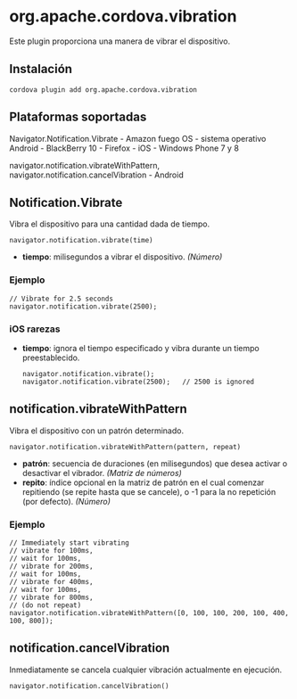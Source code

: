 <!---
    Licensed to the Apache Software Foundation (ASF) under one
    or more contributor license agreements.  See the NOTICE file
    distributed with this work for additional information
    regarding copyright ownership.  The ASF licenses this file
    to you under the Apache License, Version 2.0 (the
    "License"); you may not use this file except in compliance
    with the License.  You may obtain a copy of the License at

      http://www.apache.org/licenses/LICENSE-2.0

    Unless required by applicable law or agreed to in writing,
    software distributed under the License is distributed on an
    "AS IS" BASIS, WITHOUT WARRANTIES OR CONDITIONS OF ANY
    KIND, either express or implied.  See the License for the
    specific language governing permissions and limitations
    under the License.
-->

# org.apache.cordova.vibration

Este plugin proporciona una manera de vibrar el dispositivo.

## Instalación

    cordova plugin add org.apache.cordova.vibration
    

## Plataformas soportadas

Navigator.Notification.Vibrate - Amazon fuego OS - sistema operativo Android - BlackBerry 10 - Firefox - iOS - Windows Phone 7 y 8

navigator.notification.vibrateWithPattern,  
navigator.notification.cancelVibration - Android

## Notification.Vibrate

Vibra el dispositivo para una cantidad dada de tiempo.

    navigator.notification.vibrate(time)
    

*   **tiempo**: milisegundos a vibrar el dispositivo. *(Número)*

### Ejemplo

    // Vibrate for 2.5 seconds
    navigator.notification.vibrate(2500);
    

### iOS rarezas

*   **tiempo**: ignora el tiempo especificado y vibra durante un tiempo preestablecido.
    
        navigator.notification.vibrate();
        navigator.notification.vibrate(2500);   // 2500 is ignored
        

## notification.vibrateWithPattern

Vibra el dispositivo con un patrón determinado.

    navigator.notification.vibrateWithPattern(pattern, repeat)
    

*   **patrón**: secuencia de duraciones (en milisegundos) que desea activar o desactivar el vibrador. *(Matriz de números)*
*   **repito**: índice opcional en la matriz de patrón en el cual comenzar repitiendo (se repite hasta que se cancele), o -1 para la no repetición (por defecto). *(Número)*

### Ejemplo

    // Immediately start vibrating
    // vibrate for 100ms,
    // wait for 100ms,
    // vibrate for 200ms,
    // wait for 100ms,
    // vibrate for 400ms,
    // wait for 100ms,
    // vibrate for 800ms,
    // (do not repeat)
    navigator.notification.vibrateWithPattern([0, 100, 100, 200, 100, 400, 100, 800]);
    

## notification.cancelVibration

Inmediatamente se cancela cualquier vibración actualmente en ejecución.

    navigator.notification.cancelVibration()